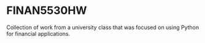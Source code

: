 # FINAN5530HW
Collection of work from a university class that was focused on using Python for financial applications.
